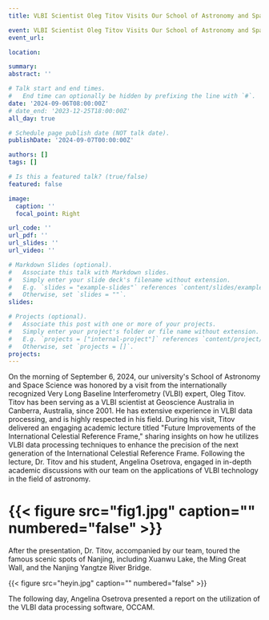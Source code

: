 ```yaml
---
title: VLBI Scientist Oleg Titov Visits Our School of Astronomy and Space Science, Nanjing University

event: VLBI Scientist Oleg Titov Visits Our School of Astronomy and Space Science, Nanjing University
event_url: 

location: 

summary: 
abstract: ''

# Talk start and end times.
#   End time can optionally be hidden by prefixing the line with `#`.
date: '2024-09-06T08:00:00Z'
# date_end: '2023-12-25T18:00:00Z'
all_day: true

# Schedule page publish date (NOT talk date).
publishDate: '2024-09-07T00:00:00Z'

authors: []
tags: []

# Is this a featured talk? (true/false)
featured: false

image:
  caption: ''
  focal_point: Right

url_code: ''
url_pdf: ''
url_slides: ''
url_video: ''

# Markdown Slides (optional).
#   Associate this talk with Markdown slides.
#   Simply enter your slide deck's filename without extension.
#   E.g. `slides = "example-slides"` references `content/slides/example-slides.md`.
#   Otherwise, set `slides = ""`.
slides:

# Projects (optional).
#   Associate this post with one or more of your projects.
#   Simply enter your project's folder or file name without extension.
#   E.g. `projects = ["internal-project"]` references `content/project/deep-learning/index.md`.
#   Otherwise, set `projects = []`.
projects:
---
```


<!-- Slides can be added in a few ways:

- **Create** slides using Wowchemy's [_Slides_](https://docs.hugoblox.com/managing-content/#create-slides) feature and link using `slides` parameter in the front matter of the talk file
- **Upload** an existing slide deck to `static/` and link using `url_slides` parameter in the front matter of the talk file
- **Embed** your slides (e.g. Google Slides) or presentation video on this page using [shortcodes](https://docs.hugoblox.com/writing-markdown-latex/).

Further event details, including page elements such as image galleries, can be added to the body of this page. -->

On the morning of September 6, 2024, our university's School of Astronomy and Space Science was honored by a visit from the internationally recognized Very Long Baseline Interferometry (VLBI) expert, Oleg Titov. Titov has been serving as a VLBI scientist at Geoscience Australia in Canberra, Australia, since 2001. He has extensive experience in VLBI data processing, and is highly respected in his field. During his visit, Titov delivered an engaging academic lecture titled "Future Improvements of the International Celestial Reference Frame," sharing insights on how he utilizes VLBI data processing techniques to enhance the precision of the next generation of the International Celestial Reference Frame. Following the lecture, Dr. Titov and his student, Angelina Osetrova, engaged in in-depth academic discussions with our team on the applications of VLBI technology in the field of astronomy.

# {{< figure src="fig1.jpg" caption="" numbered="false" >}}

After the presentation, Dr. Titov, accompanied by our team, toured the famous scenic spots of Nanjing, including Xuanwu Lake, the Ming Great Wall, and the Nanjing Yangtze River Bridge.

{{< figure src="heyin.jpg" caption="" numbered="false" >}}

The following day, Angelina Osetrova presented a report on the utilization of the VLBI data processing software, OCCAM. 
